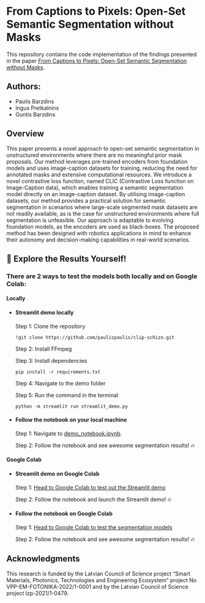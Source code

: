 # From Captions to Pixels: Open-Set Semantic Segmentation without Masks

This repository contains the code implementation of the findings presented in the paper [From Captions to Pixels: Open-Set Semantic Segmentation without Masks](https://www.bjmc.lu.lv/contents/papers-in-production/).

## Authors:

* Paulis Barzdins
* Ingus Pretkalnins
* Guntis Barzdins

## Overview

This paper presents a novel approach to open-set semantic segmentation in unstructured environments where there are no meaningful prior mask proposals. Our method leverages pre-trained encoders from foundation models and uses image-caption datasets for training, reducing the need for annotated masks and extensive computational resources. We introduce a novel contrastive loss function, named CLIC (Contrastive Loss function on Image-Caption data), which enables training a semantic segmentation model directly on an image-caption dataset. By utilising image-caption datasets, our method provides a practical solution for semantic segmentation in scenarios where large-scale segmented mask datasets are not readily available, as is the case for unstructured environments where full segmentation is unfeasible. Our approach is adaptable to evolving foundation models, as the encoders are used as black-boxes. The proposed method has been designed with robotics applications in mind to enhance their autonomy and decision-making capabilities in real-world scenarios.

## 🧪 Explore the Results Yourself!

### There are 2 ways to test the models both locally and on Google Colab:

#### Locally

- #### Streamlit demo locally

    Step 1: Clone the repository

    ``` !git clone https://github.com/paulispaulis/clip-schizo.git ```

    Step 2: Install FFmpeg

    Step 3: Install dependencies

    ``` pip install -r requirements.txt ```

    Step 4: Navigate to the demo folder

    Step 5: Run the command in the terminal

    ``` python -m streamlit run streamlit_demo.py ```

- #### Follow the notebook on your local machine

    Step 1: Navigate to [demo_notebook.ipynb](https://github.com/paulispaulis/CLIC-semseg/blob/main/demo/demo_notebook.ipynb).

    Step 2: Follow the notebook and see awesome segmentation results! 🔥

#### Google Colab

- #### Streamlit demo on Google Colab

    Step 1: [Head to Google Colab to test out the Streamlit demo](https://colab.research.google.com/drive/1IItKT7UV0fU_rYPxNKs05br9y-oT1ltF?usp=sharing)

    Step 2: Follow the notebook and launch the Streamlit demo! 🔥

- #### Follow the notebook on Google Colab

    Step 1: [Head to Google Colab to test the segmentation models](https://colab.research.google.com/drive/1720bBDth233E8L_AHoPB9n0JyRWUtXFd?usp=sharing)

    Step 2: Follow the notebook and see awesome segmentation results! 🔥

## Acknowledgments

This research is funded by the Latvian Council of Science project “Smart Materials, Photonics, Technologies and Engineering Ecosystem” project No VPP-EM-FOTONIKA-2022/1-0001 and by the Latvian Council of Science project lzp-2021/1-0479.
